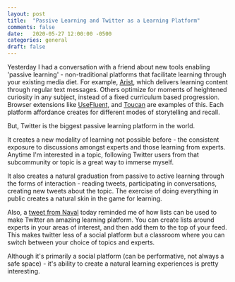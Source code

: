 ```yaml
---
layout: post
title:  "Passive Learning and Twitter as a Learning Platform"
comments: false
date:   2020-05-27 12:00:00 -0500
categories: general
draft: false
---
```


Yesterday I had a conversation with a friend about new tools enabling 'passive learning' - non-traditional platforms that facilitate learning through your existing media diet. For example, [Arist](http://www.arist.co), which delivers learning content through regular text messages. Others optimize for moments of heightened curiosity in any subject, instead of a fixed curriculum based progression. Browser extensions like [UseFluent](http://www.usefluent.co), and [Toucan](http://www.jointoucan.com) are examples of this. Each platform affordance creates for different modes of storytelling and recall.

But, Twitter is the biggest passive learning platform in the world.

It creates a new modality of learning not possible before - the consistent exposure to discussions amongst experts and those learning from experts. Anytime I'm interested in a topic, following Twitter users from that subcommunity or topic is a great way to immerse myself.

It also creates a natural graduation from passive to active learning through the forms of interaction - reading tweets, participating in conversations, creating new tweets about the topic. The exercise of doing everything in public creates a natural skin in the game for learning. 

Also, a [tweet from Naval](https://twitter.com/naval/status/1265875306901934081) today reminded me of how lists can be used to make Twitter an amazing learning platform. You can create lists around experts in your areas of interest, and then add them to the top of your feed. This makes twitter less of a social platform but a classroom where you can switch between your choice of topics and experts.

Although it's primarily a social platform (can be performative, not always a safe space) - it's ability to create a natural learning experiences is pretty interesting.